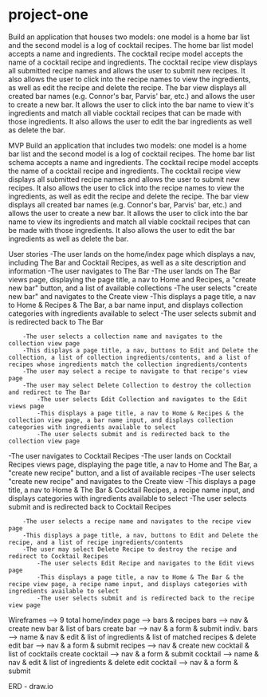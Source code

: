 # project-one

Build an application that houses two models: one model is a home bar list
and the second model is a log of cocktail recipes. The home bar list model accepts
a name and ingredients. The cocktail recipe model accepts the name of a cocktail recipe and
ingredients. The cocktail recipe view displays all submitted recipe names and allows the user to submit new recipes. It also allows the user to click into the recipe names to view the ingredients, as well as edit the recipe and delete the recipe. The bar view displays all created bar names (e.g. Connor's bar, Parvis' bar, etc.) and allows the user to create a new bar. It allows the user to click into the bar name to view it's ingredients and match all viable cocktail recipes that can be made with those ingredients. 
It also allows the user to edit the bar ingredients as well as delete the bar.


MVP
Build an application that includes two models: one model is a home bar list
and the second model is a log of cocktail recipes. The home bar list schema accepts
a name and ingredients. The cocktail recipe model accepts the name of a cocktail recipe and
ingredients. The cocktail recipe view displays all submitted recipe names and allows the user to submit new recipes. It also allows the user to click into the recipe names to view the ingredients, as well as edit the recipe and delete the recipe. The bar view displays all created bar names (e.g. Connor's bar, Parvis' bar, etc.) and allows the user to create a new bar. It allows the user to click into the bar name to view its ingredients and match all viable cocktail recipes that can be made with those ingredients. 
It also allows the user to edit the bar ingredients as well as delete the bar.

User stories
-The user lands on the home/index page which displays a nav, including The Bar and Cocktail Recipes, as well as a site description and information
-The user navigates to The Bar
    -The user lands on The Bar views page, displaying the page title, a nav to Home and Recipes, a "create new bar" button, and a list of available collections
        -The user selects "create new bar" and navigates to the Create view
        -This displays a page title, a nav to Home & Recipes & The Bar, a bar name input, and displays collection categories with ingredients available to select
        -The user selects submit and is redirected back to The Bar

        -The user selects a collection name and navigates to the collection view page
        -This displays a page title, a nav, buttons to Edit and Delete the collection, a list of collection ingredients/contents, and a list of recipes whose ingredients match the collection ingredients/contents
        -The user may select a recipe to navigate to that recipe's view page
        -The user may select Delete Collection to destroy the collection and redirect to The Bar
            -The user selects Edit Collection and navigates to the Edit views page
            -This displays a page title, a nav to Home & Recipes & the collection view page, a bar name input, and displays collection categories with ingredients available to select
            -The user selects submit and is redirected back to the collection view page
-The user navigates to Cocktail Recipes
    -The user lands on Cocktail Recipes views page, displaying the page title, a nav to Home and The Bar, a "create new recipe" button, and a list of available recipes
        -The user selects "create new recipe" and navigates to the Create view
        -This displays a page title, a nav to Home & The Bar & Cocktail Recipes, a recipe name input, and displays categories with ingredients available to select
        -The user selects submit and is redirected back to Cocktail Recipes

        -The user selects a recipe name and navigates to the recipe view page
        -This displays a page title, a nav, buttons to Edit and Delete the recipe, and a list of recipe ingredients/contents
        -The user may select Delete Recipe to destroy the recipe and redirect to Cocktail Recipes
            -The user selects Edit Recipe and navigates to the Edit views page
            -This displays a page title, a nav to Home & The Bar & the recipe view page, a recipe name input, and displays categories with ingredients available to select
            -The user selects submit and is redirected back to the recipe view page


Wireframes --> 9 total
home/index page --> bars & recipes
  bars --> nav & create new bar & list of bars
    create bar --> nav & a form & submit
    indiv. bars --> name & nav & edit & list of ingredients & list of matched recipes & delete
      edit bar --> nav & a form & submit
  recipes --> nav & create new cocktail & list of cocktails
    create cocktail --> nav & a form & submit
    cocktail --> name & nav & edit & list of ingredients & delete
      edit cocktail --> nav & a form & submit


ERD - draw.io


